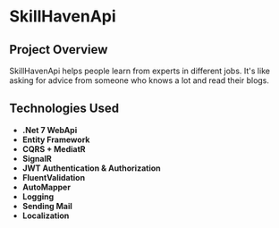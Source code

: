 # SkillHavenApi

## Project Overview
SkillHavenApi helps people learn from experts in different jobs. It's like asking for advice from someone who knows a lot and read their blogs.

## Technologies Used

- **.Net 7 WebApi** 
- **Entity Framework** 
- **CQRS + MediatR** 
- **SignalR** 
- **JWT Authentication & Authorization** 
- **FluentValidation** 
- **AutoMapper** 
- **Logging** 
- **Sending Mail** 
- **Localization** 


